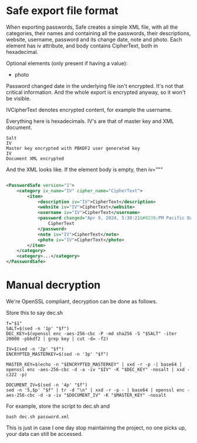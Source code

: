 # Safe export file format

When exporting passwords, Safe creates a simple XML file, with all the categories, their names
and containing all the passwords, their descriptions, website, username, password and its change
date, note and photo. Each element has iv attribute, and body contains CipherText, both in hexadecimal.

Optional elements (only present if having a value):

- photo

Password changed date in the underlying file isn't encrypted. It's not that critical information. And the whole export is encrypted anyway, so it won't be visible.

IVCipherText denotes encrypted content, for example the username.

Everything here is hexadecimals. IV's are that of master key and XML document.

```text
Salt
IV
Master key encrypted with PBKDF2 user generated key
IV
Document XML encrypted
```

And the XML looks like. If the element body is empty, then iv="""

```xml

<PasswordSafe version="1">
    <category iv_name="IV" cipher_name="CipherText">
        <item>
            <description iv="IV">CipherText</description>
            <website iv="IV">CipherText</website>
            <username iv="IV">CipherText</username>
            <password changed="Apr 9, 2024, 5:30:21&#8239;PM Pacific Daylight Time" iv="IV">
                CipherText
            </password>
            <note iv="IV">CipherText</note>
            <photo iv="IV">CipherText</photo>
        </item>
    </category>
    <category>...</category>
</PasswordSafe>
```

# Manual decryption

We're OpenSSL compliant, decryption can be done as follows.

Store this to say dec.sh

```shell
f="$1"
SALT=$(sed -n '1p' "$f")
DEC_KEY=$(openssl enc -aes-256-cbc -P -md sha256 -S "$SALT" -iter 20000 -pbkdf2 | grep key | cut -d= -f2)

IV=$(sed -n '2p' "$f")
ENCRYPTED_MASTERKEY=$(sed -n '3p' "$f")

MASTER_KEY=$(echo -n "$ENCRYPTED_MASTERKEY" | xxd -r -p -| base64 | openssl enc -aes-256-cbc -d -a -iv "$IV" -K "$DEC_KEY" -nosalt | xxd -c222 -p)

DOCUMENT_IV=$(sed -n '4p' "$f")
sed -n '5,$p' "$f" | tr -d "\n" | xxd -r -p - | base64 | openssl enc -aes-256-cbc -d -a -iv "$DOCUMENT_IV" -K "$MASTER_KEY" -nosalt
```

For example, store the script to dec.sh and

```shell
bash dec.sh password.xml
```

This is just in case I one day stop maintaining the project, no one picks up, your data can still be accessed.